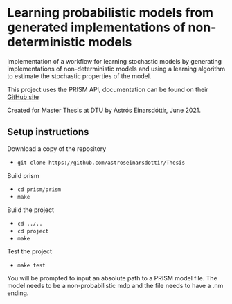 # Learning probabilistic models from generated implementations of non-deterministic models
Implementation of a workflow for learning stochastic models by generating implementations of non-deterministic models and using a learning algorithm to estimate the stochastic properties of the model.

This project uses the PRISM API, documentation can be found on their [GitHub site](https://github.com/prismmodelchecker/prism-api)

Created for Master Thesis at DTU by Ástrós Einarsdóttir, June 2021.

## Setup instructions

Download a copy of the repository

* ``git clone https://github.com/astroseinarsdottir/Thesis``

Build prism

* ``cd prism/prism``
* ``make``

Build the project 

* ``cd ../..``
* ``cd project``
* ``make``

Test the project

* ``make test``

You will be prompted to input an absolute path to a PRISM model file.
The model needs to be a non-probabilistic mdp and the file needs to have a .nm ending.